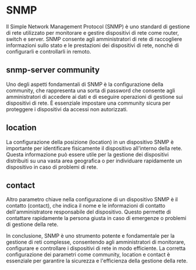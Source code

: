# SNMP

Il Simple Network Management Protocol (SNMP) è uno standard di gestione di rete utilizzato per monitorare e gestire dispositivi di rete come router, switch e server. SNMP consente agli amministratori di rete di raccogliere informazioni sullo stato e le prestazioni dei dispositivi di rete, nonché di configurarli e controllarli in remoto.

## snmp-server community

Uno degli aspetti fondamentali di SNMP è la configurazione della community, che rappresenta una sorta di password che consente agli amministratori di accedere ai dati e di eseguire operazioni di gestione sui dispositivi di rete. È essenziale impostare una community sicura per proteggere i dispositivi da accessi non autorizzati.

## location

La configurazione della posizione (location) in un dispositivo SNMP è importante per identificare fisicamente il dispositivo all'interno della rete. Questa informazione può essere utile per la gestione dei dispositivi distribuiti su una vasta area geografica o per individuare rapidamente un dispositivo in caso di problemi di rete.

## contact

Altro parametro chiave nella configurazione di un dispositivo SNMP è il contatto (contact), che indica il nome e le informazioni di contatto dell'amministratore responsabile del dispositivo. Questo permette di contattare rapidamente la persona giusta in caso di emergenze o problemi di gestione della rete.

In conclusione, SNMP è uno strumento potente e fondamentale per la gestione di reti complesse, consentendo agli amministratori di monitorare, configurare e controllare i dispositivi di rete in modo efficiente. La corretta configurazione dei parametri come community, location e contact è essenziale per garantire la sicurezza e l'efficienza della gestione della rete.